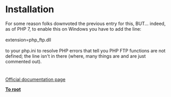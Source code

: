 # Installation



For some reason folks downvoted the previous entry for this, BUT... indeed, as of PHP 7, to enable this on Windows you have to add the line:<br><br>extension=php_ftp.dll<br><br>to your php.ini to resolve PHP errors that tell you PHP FTP functions are not defined; the line isn&apos;t in there (where, many things are and are just commented out).  

#

[Official documentation page](https://www.php.net/manual/en/ftp.installation.php)

**[To root](/README.md)**